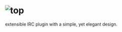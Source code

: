 ![top](http://i.imgur.com/sRUckwF.png)
=========

extensible IRC plugin with a simple, yet elegant design.
